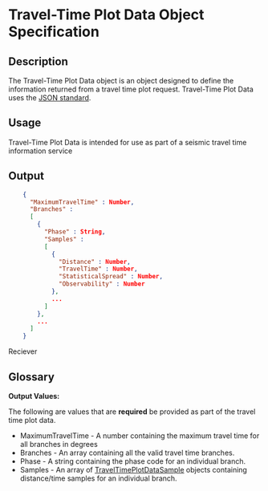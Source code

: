# Travel-Time Plot Data Object Specification

## Description

The Travel-Time Plot Data object is an object designed to define the information
returned from a travel time plot request.  Travel-Time Plot Data uses the
[JSON standard](http://www.json.org).

## Usage
Travel-Time Plot Data is intended for use as part of a seismic travel time
information service

## Output
```json
    {
      "MaximumTravelTime" : Number,
      "Branches" :
      [
        {
          "Phase" : String,
          "Samples" :
          [
            {
              "Distance" : Number,
              "TravelTime" : Number,
              "StatisticalSpread" : Number,
              "Observability" : Number              
            },
            ...
          ]
        },
        ...
      ]
    }
```
Reciever
## Glossary

**Output Values:**

The following are values that are **required** be provided as part of the
travel time plot data.

* MaximumTravelTime - A number containing the maximum travel time for all
branches in degrees
* Branches - An array containing all the valid travel time branches.
* Phase - A string containing the phase code for an individual branch.
* Samples - An array of [TravelTimePlotDataSample](TravelTimePlotDataSample.md)
objects containing distance/time samples for an individual branch.
